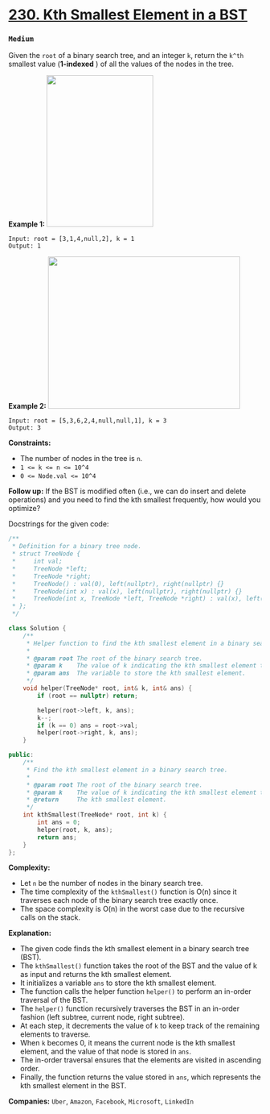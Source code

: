 # [230. Kth Smallest Element in a BST](https://leetcode.com/problems/kth-smallest-element-in-a-bst/description/)
### `Medium`

Given the `root` of a binary search tree, and an integer `k`, return the `k^th` smallest value (**1-indexed** ) of all the values of the nodes in the tree.

**Example 1:** 
<img alt="" src="https://assets.leetcode.com/uploads/2021/01/28/kthtree1.jpg" style="width: 212px; height: 301px;">

```
Input: root = [3,1,4,null,2], k = 1
Output: 1
```

**Example 2:** 
<img alt="" src="https://assets.leetcode.com/uploads/2021/01/28/kthtree2.jpg" style="width: 382px; height: 302px;">

```
Input: root = [5,3,6,2,4,null,null,1], k = 3
Output: 3
```

**Constraints:** 

- The number of nodes in the tree is `n`.
- `1 <= k <= n <= 10^4`
- `0 <= Node.val <= 10^4`

**Follow up:**  If the BST is modified often (i.e., we can do insert and delete operations) and you need to find the kth smallest frequently, how would you optimize?

Docstrings for the given code:

```CPP
/**
 * Definition for a binary tree node.
 * struct TreeNode {
 *     int val;
 *     TreeNode *left;
 *     TreeNode *right;
 *     TreeNode() : val(0), left(nullptr), right(nullptr) {}
 *     TreeNode(int x) : val(x), left(nullptr), right(nullptr) {}
 *     TreeNode(int x, TreeNode *left, TreeNode *right) : val(x), left(left), right(right) {}
 * };
 */

class Solution {
    /**
     * Helper function to find the kth smallest element in a binary search tree.
     *
     * @param root The root of the binary search tree.
     * @param k    The value of k indicating the kth smallest element to find.
     * @param ans  The variable to store the kth smallest element.
     */
    void helper(TreeNode* root, int& k, int& ans) {
        if (root == nullptr) return;

        helper(root->left, k, ans);
        k--;
        if (k == 0) ans = root->val;
        helper(root->right, k, ans);
    }

public:
    /**
     * Find the kth smallest element in a binary search tree.
     *
     * @param root The root of the binary search tree.
     * @param k    The value of k indicating the kth smallest element to find.
     * @return     The kth smallest element.
     */
    int kthSmallest(TreeNode* root, int k) {
        int ans = 0;
        helper(root, k, ans);
        return ans;
    }
};
```

**Complexity:**
- Let `n` be the number of nodes in the binary search tree.
- The time complexity of the `kthSmallest()` function is O(n) since it traverses each node of the binary search tree exactly once.
- The space complexity is O(n) in the worst case due to the recursive calls on the stack.

**Explanation:**
- The given code finds the kth smallest element in a binary search tree (BST).
- The `kthSmallest()` function takes the root of the BST and the value of k as input and returns the kth smallest element.
- It initializes a variable `ans` to store the kth smallest element.
- The function calls the helper function `helper()` to perform an in-order traversal of the BST.
- The `helper()` function recursively traverses the BST in an in-order fashion (left subtree, current node, right subtree).
- At each step, it decrements the value of `k` to keep track of the remaining elements to traverse.
- When `k` becomes 0, it means the current node is the kth smallest element, and the value of that node is stored in `ans`.
- The in-order traversal ensures that the elements are visited in ascending order.
- Finally, the function returns the value stored in `ans`, which represents the kth smallest element in the BST.

**Companies:** `Uber`, `Amazon`, `Facebook`, `Microsoft`, `LinkedIn`